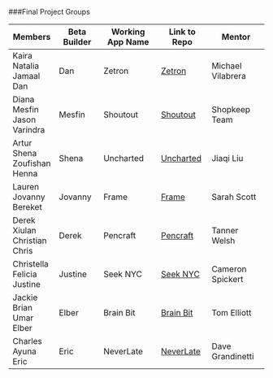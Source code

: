###Final Project Groups

|Members|Beta Builder|Working App Name|Link to Repo|Mentor|
|---|---|---|---|---|
|Kaira <br> Natalia <br> Jamaal <br> Dan|Dan|Zetron|[Zetron](https://github.com/NataliaEstrella/unit-3-final-project)|Michael Vilabrera|
|Diana <br> Mesfin <br> Jason <br> Varindra|Mesfin|Shoutout|[Shoutout](https://github.com/mesbekmek/Shoutout)|Shopkeep Team|
|Artur <br> Shena <br> Zoufishan <br> Henna|Shena|Uncharted|[Uncharted](https://github.com/xhenna92/unit-3-final-project)|Jiaqi Liu|
|Lauren <br> Jovanny <br> Bereket|Jovanny|Frame|[Frame](https://github.com/JovannyEspinal/Frame)|Sarah Scott|
|Derek <br> Xiulan <br> Christian <br> Chris|Derek|Pencraft|[Pencraft](https://github.com/Derek316x/unit-3-final-project)|Tanner Welsh|
|Christella <br> Felicia <br> Justine|Justine|Seek NYC|[Seek NYC](https://github.com/JustineKay/TrueNewYorker)|Cameron Spickert|
|Jackie <br> Brian <br> Umar <br> Elber|Elber|Brain Bit|[Brain Bit](https://github.com/bblanco1/ARZombies)|Tom Elliott|
|Charles <br> Ayuna <br> Eric|Eric|NeverLate|[NeverLate](https://github.com/ayunav/NeverLateApp)|Dave Grandinetti|

 
